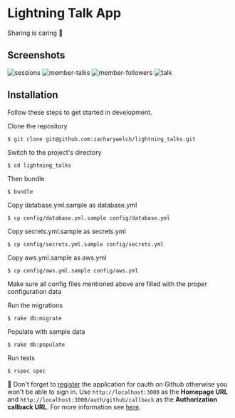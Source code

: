 # Lightning Talk App

Sharing is caring :purple_heart:

## Screenshots

![sessions](https://user-images.githubusercontent.com/2184939/30719189-8d0e04f6-9ef0-11e7-8639-3632ad5eb5e7.png)
![member-talks](https://user-images.githubusercontent.com/2184939/30719214-a0170962-9ef0-11e7-9d1c-ebabe76c74bc.png)
![member-followers](https://user-images.githubusercontent.com/2184939/30719125-4bce8b14-9ef0-11e7-91c3-9b89bf0a2f37.png)
![talk](https://user-images.githubusercontent.com/2184939/30719238-b587f09a-9ef0-11e7-84f7-b246624b58f1.png)

## Installation

Follow these steps to get started in development.

Clone the repository

    $ git clone git@github.com:zacharywelch/lightning_talks.git

Switch to the project's directory

    $ cd lightning_talks

Then bundle

    $ bundle

Copy database.yml.sample as database.yml

    $ cp config/database.yml.sample config/database.yml

Copy secrets.yml.sample as secrets.yml

    $ cp config/secrets.yml.sample config/secrets.yml

Copy aws.yml.sample as aws.yml

    $ cp config/aws.yml.sample config/aws.yml

Make sure all config files mentioned above are filled with the proper configuration data

Run the migrations

    $ rake db:migrate

Populate with sample data

    $ rake db:populate

Run tests

    $ rspec spec

:wave: Don't forget to [register](https://github.com/settings/applications/new) the application for oauth on Github otherwise you won't be able to sign in. Use `http://localhost:3000` as the **Homepage URL** and `http://localhost:3000/auth/github/callback` as the **Authorization callback URL**. For more information see [here](https://developer.github.com/apps/building-integrations/setting-up-and-registering-oauth-apps/registering-oauth-apps/).
